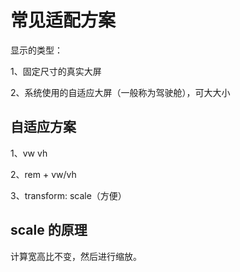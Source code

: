 # 常见适配方案

显示的类型：

1、固定尺寸的真实大屏

2、系统使用的自适应大屏（一般称为驾驶舱），可大大小

## 自适应方案

1、vw vh

2、rem + vw/vh

3、transform: scale（方便）

## scale 的原理

计算宽高比不变，然后进行缩放。
